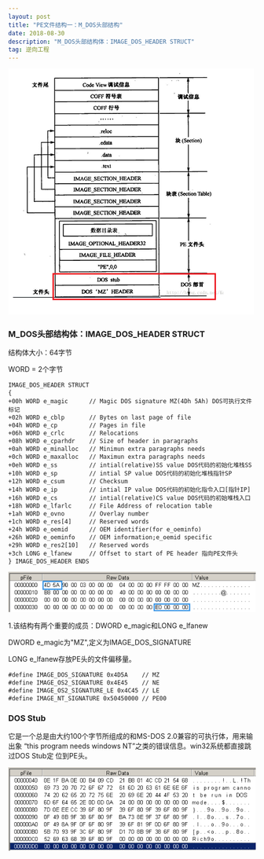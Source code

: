 ```yaml
---
layout: post
title: "PE文件结构一：M_DOS头部结构"
date: 2018-08-30 
description: "M_DOS头部结构体：IMAGE_DOS_HEADER STRUCT"
tag: 逆向工程 
---   
```



![](/imag/20180910/PE-header1.png)

###  M_DOS头部结构体：IMAGE_DOS_HEADER STRUCT

结构体大小：64字节

WORD = 2个字节

    IMAGE_DOS_HEADER STRUCT
    { 
    +00h WORD e_magic      // Magic DOS signature MZ(4Dh 5Ah) DOS可执行文件标记 
    +02h WORD e_cblp       // Bytes on last page of file 
    +04h WORD e_cp         // Pages in file 
    +06h WORD e_crlc       // Relocations 
    +08h WORD e_cparhdr    // Size of header in paragraphs 
    +0ah WORD e_minalloc   // Minimun extra paragraphs needs 
    +0ch WORD e_maxalloc   // Maximun extra paragraphs needs 
    +0eh WORD e_ss         // intial(relative)SS value DOS代码的初始化堆栈SS 
    +10h WORD e_sp         // intial SP value DOS代码的初始化堆栈指针SP 
    +12h WORD e_csum       // Checksum 
    +14h WORD e_ip         // intial IP value DOS代码的初始化指令入口[指针IP] 
    +16h WORD e_cs         // intial(relative)CS value DOS代码的初始堆栈入口 
    +18h WORD e_lfarlc     // File Address of relocation table 
    +1ah WORD e_ovno       // Overlay number 
    +1ch WORD e_res[4]     // Reserved words 
    +24h WORD e_oemid      // OEM identifier(for e_oeminfo) 
    +26h WORD e_oeminfo    // OEM information;e_oemid specific 
    +29h WORD e_res2[10]   // Reserved words 
    +3ch LONG e_lfanew     // Offset to start of PE header 指向PE文件头 
    } IMAGE_DOS_HEADER ENDS
	
![](/imag/20180910/MS_DOS.png)

1.该结构有两个重要的成员：DWORD e_magic和LONG e_lfanew

 
 
 DWORD e_magic为"MZ",定义为IMAGE_DOS_SIGNATURE
 
 LONG e_lfanew存放PE头的文件偏移量。

    #define IMAGE_DOS_SIGNATURE 0x4D5A    // MZ 
    #define IMAGE_OS2_SIGNATURE 0x4E45    // NE
    #define IMAGE_OS2_SIGNATURE_LE 0x4C45 // LE 
    #define IMAGE_NT_SIGNATURE 0x50450000 // PE00

###  DOS Stub

它是一个总是由大约100个字节所组成的和MS-DOS 2.0兼容的可执行体，用来输出象
“this program needs windows NT”之类的错误信息。win32系统都直接跳过DOS Stub定
位到PE头。

![](/imag/20180910/DOS_Stub.png)










